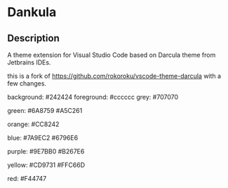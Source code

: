 # Dankula
## Description
A theme extension for Visual Studio Code based on Darcula theme from Jetbrains IDEs.

this is a fork of https://github.com/rokoroku/vscode-theme-darcula with a few changes.

background:
#242424
foreground:
#cccccc
grey:
#707070

green:
#6A8759
#A5C261

orange:
#CC8242

blue:
#7A9EC2
#6796E6

purple:
#9E7BB0
#B267E6

yellow:
#CD9731
#FFC66D

red:
#F44747


